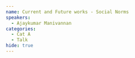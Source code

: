 ```yaml
---
name: Current and Future works - Social Norms
speakers:
  - Ajaykumar Manivannan
categories:
  - Cat A
  - Talk
hide: true
---
```

